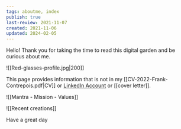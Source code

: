 ```yaml
---
tags: aboutme, index
publish: true
last-review: 2021-11-07
created: 2021-11-06
updated: 2024-02-05
---
```

Hello! Thank you for taking the time to read this digital garden and be curious about me. 

![[Red-glasses-profile.jpg|200]]

This page provides information that is not in my [[CV-2022-Frank-Contrepois.pdf|CV]] or [LinkedIn Account](https://linkedin.com/in/frankcontrepois) or [[cover letter]].

![[Mantra - Mission - Values]]

![[Recent creations]]

Have a great day